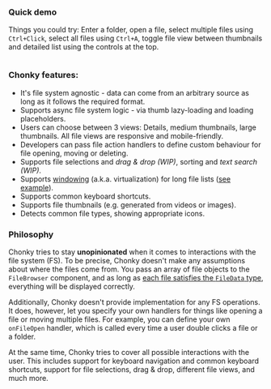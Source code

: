 ### Quick demo

Things you could try: Enter a folder, open a file, select multiple files using `Ctrl+Click`, select all files using 
`Ctrl+A`, toggle file view between thumbnails and detailed list using the controls at the top.

```js { "componentPath": "../components/FullDemo.js" }
```

### Chonky features:

* It's file system agnostic - data can come from an arbitrary source as long as it follows the required format.
* Supports async file system logic - via thumb lazy-loading and loading placeholders.
* Users can choose between 3 views: Details, medium thumbnails, large thumbnails. All file views are responsive and
mobile-friendly.
* Developers can pass file action handlers to define custom behaviour for file opening, moving or deleting.
* Supports file selections and *drag & drop (WIP)*, sorting and *text search (WIP)*.
* Supports [windowing](https://reactjs.org/docs/optimizing-performance.html#virtualize-long-lists) (a.k.a.
virtualization) for long file lists ([see example](#section-virtualization-with-10000-files)).
* Supports common keyboard shortcuts.
* Supports file thumbnails (e.g. generated from videos or images).
* Detects common file types, showing appropriate icons.

### Philosophy

Chonky tries to stay **unopinionated** when it comes to interactions with the file system (FS). To be precise, Chonky
doesn't make any assumptions about where the files come from. You pass an array of file objects to the `FileBrowser` 
component, and as long as [each file satisfies the `FileData` type](#section-passing-files-to-chonky), everything
will be displayed correctly.

Additionally, Chonky doesn't provide implementation for any FS operations. It does, however, let you specify your own
handlers for things like opening a file or moving multiple files. For example, you can define your own `onFileOpen`
handler, which is called every time a user double clicks a file or a folder.

At the same time, Chonky tries to cover all possible interactions with the user. This includes support for keyboard 
navigation and common keyboard shortcuts, support for file selections, drag & drop, different file views, and much more.
